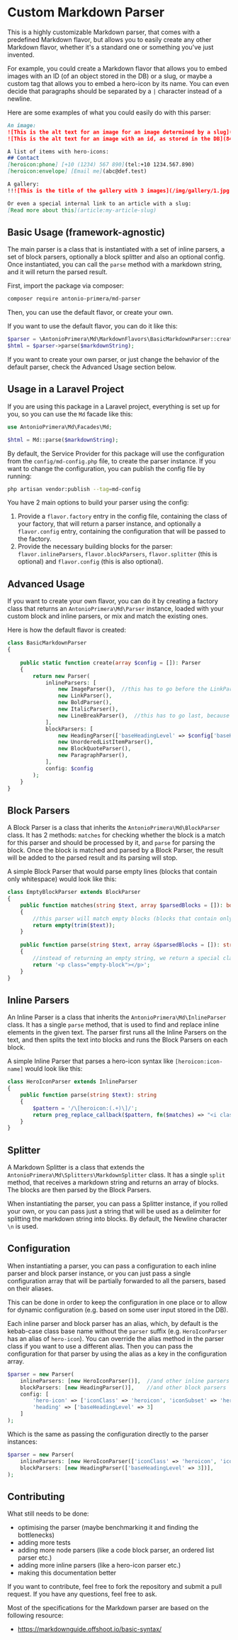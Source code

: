 # Custom Markdown Parser

This is a highly customizable Markdown parser, that comes with a predefined Markdown flavor, but allows you to easily create any
other Markdown flavor, whether it's a standard one or something you've just invented.

For example, you could create a Markdown flavor that allows you to embed images with an ID (of an object stored in the DB) or a slug,
or maybe a custom tag that allows you to embed a hero-icon by its name. You can even decide that paragraphs should be separated
by a `|` character instead of a newline.

Here are some examples of what you could easily do with this parser:

```markdown
An image:
![This is the alt text for an image for an image determined by a slug](welcome-image)
![This is the alt text for an image with an id, as stored in the DB](840)

A list of items with hero-icons:
## Contact
[heroicon:phone] [+10 (1234) 567 890](tel:+10 1234.567.890)
[heroicon:envelope] [Email me](abc@def.test)

A gallery:
!!![This is the title of the gallery with 3 images](/img/gallery/1.jpg | /img/gallery/2.jpg | /img/gallery/3.jpg)

Or even a special internal link to an article with a slug:
[Read more about this](article:my-article-slug)
```

## Basic Usage (framework-agnostic)

The main parser is a class that is instantiated with a set of inline parsers, a set of block parsers, optionally
a block splitter and also an optional config. Once instantiated, you can call the `parse` method with a
markdown string, and it will return the parsed result.

First, import the package via composer:

```bash
composer require antonio-primera/md-parser
```

Then, you can use the default flavor, or create your own.

If you want to use the default flavor, you can do it like this:

```php
$parser = \AntonioPrimera\Md\MarkdownFlavors\BasicMarkdownParser::create();
$html = $parser->parse($markdownString);
```

If you want to create your own parser, or just change the behavior of the default parser, check the Advanced Usage section below.

## Usage in a Laravel Project

If you are using this package in a Laravel project, everything is set up for you, so you can use the `Md` facade like this:

```php
use AntonioPrimera\Md\Facades\Md;

$html = Md::parse($markdownString);
```

By default, the Service Provider for this package will use the configuration from the `config/md-config.php` file, to create
the parser instance. If you want to change the configuration, you can publish the config file by running:

```bash
php artisan vendor:publish --tag=md-config
```

You have 2 main options to build your parser using the config:

1. Provide a `flavor.factory` entry in the config file, containing the class of your factory, that will return a parser instance, and optionally a `flavor.config` entry, containing the configuration that will be passed to the factory.
2. Provide the necessary building blocks for the parser: `flavor.inlineParsers`, `flavor.blockParsers`, `flavor.splitter` (this is optional) and `flavor.config` (this is also optional).

## Advanced Usage

If you want to create your own flavor, you can do it by creating a factory class that returns an `AntonioPrimera\Md\Parser`
instance, loaded with your custom block and inline parsers, or mix and match the existing ones.

Here is how the default flavor is created:

```php
class BasicMarkdownParser
{
	
	public static function create(array $config = []): Parser
	{
		return new Parser(
			inlineParsers: [
				new ImageParser(),	//this has to go before the LinkParser, because it uses a similar syntax
				new LinkParser(),
				new BoldParser(),
				new ItalicParser(),
				new LineBreakParser(),	//this has to go last, because other parsers may use "|" in their syntax
			],
			blockParsers: [
				new HeadingParser(['baseHeadingLevel' => $config['baseHeadingLevel'] ?? 2]),
				new UnorderedListItemParser(),
				new BlockQuoteParser(),
				new ParagraphParser(),
			],
			config: $config
		);
	}
}
```

## Block Parsers

A Block Parser is a class that inherits the `AntonioPrimera\Md\BlockParser` class. It has 2 methods: `matches` for checking
whether the block is a match for this parser and should be processed by it, and `parse` for parsing the block. Once the block
is matched and parsed by a Block Parser, the result will be added to the parsed result and its parsing will stop.

A simple Block Parser that would parse empty lines (blocks that contain only whitespace) would look like this:

```php
class EmptyBlockParser extends BlockParser
{
	public function matches(string $text, array $parsedBlocks = []): bool
	{
	    //this parser will match empty blocks (blocks that contain only whitespace)
		return empty(trim($text));
	}
	
	public function parse(string $text, array &$parsedBlocks = []): string|MarkdownBlock|null
	{
	    //instead of returning an empty string, we return a special class that will be styled with CSS
		return '<p class="empty-block"></p>';
	}
}
```

## Inline Parsers

An Inline Parser is a class that inherits the `AntonioPrimera\Md\InlineParser` class. It has a single `parse` method,
that is used to find and replace inline elements in the given text. The parser first runs all the Inline Parsers on the
text, and then splits the text into blocks and runs the Block Parsers on each block.

A simple Inline Parser that parses a hero-icon syntax like `[heroicon:icon-name]` would look like this:

```php
class HeroIconParser extends InlineParser
{
	public function parse(string $text): string
    {
        $pattern = '/\[heroicon:(.+)\]/';
        return preg_replace_callback($pattern, fn($matches) => "<i class='heroicon heroicon-$matches[1]'></i>", $text);
    }
}
```

## Splitter

A Markdown Splitter is a class that extends the `AntonioPrimera\Md\Splitters\MarkdownSplitter` class. It has a single
`split` method, that receives a markdown string and returns an array of blocks. The blocks are then parsed by the Block Parsers.

When instantiating the parser, you can pass a Splitter instance, if you rolled your own, or you can pass just a string
that will be used as a delimiter for splitting the markdown string into blocks. By default, the Newline character `\n` is used.

## Configuration

When instantiating a parser, you can pass a configuration to each inline parser and block parser instance, or you can just
pass a single configuration array that will be partially forwarded to all the parsers, based on their aliases.

This can be done in order to keep the configuration in one place or to allow for dynamic configuration (e.g. based on some user
input stored in the DB).

Each inline parser and block parser has an alias, which, by default is the kebab-case class base name without the `parser`
suffix (e.g. `HeroIconParser` has an alias of `hero-icon`). You can override the alias method in the parser class if you want
to use a different alias. Then you can pass the configuration for that parser by using the alias as a key in the configuration array.

```php
$parser = new Parser(
    inlineParsers: [new HeroIconParser()],  //and other inline parsers
    blockParsers: [new HeadingParser()],    //and other block parsers
    config: [
        'hero-icon' => ['iconClass' => 'heroicon', 'iconSubset' => 'heroicon-solid'],
        'heading' => ['baseHeadingLevel' => 3]
    ]
);
```

Which is the same as passing the configuration directly to the parser instances:

```php
$parser = new Parser(
    inlineParsers: [new HeroIconParser(['iconClass' => 'heroicon', 'iconSubset' => 'heroicon-solid'])],
    blockParsers: [new HeadingParser(['baseHeadingLevel' => 3])],
);
```

## Contributing

What still needs to be done:
- optimising the parser (maybe benchmarking it and finding the bottlenecks)
- adding more tests
- adding more node parsers (like a code block parser, an ordered list parser etc.)
- adding more inline parsers (like a hero-icon parser etc.)
- making this documentation better

If you want to contribute, feel free to fork the repository and submit a pull request. If you have any questions, feel free to ask.

Most of the specifications for the Markdown parser are based on the following resource:
- https://markdownguide.offshoot.io/basic-syntax/
